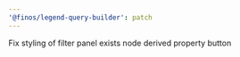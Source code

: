 ```yaml
---
'@finos/legend-query-builder': patch
---
```


Fix styling of filter panel exists node derived property button
